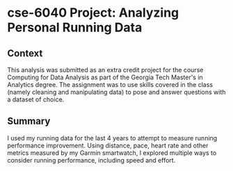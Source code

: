 # cse-6040 Project: Analyzing Personal Running Data


## Context
This analysis was submitted as an extra credit project for the course Computing for Data Analysis as part of the Georgia Tech Master's in Analytics degree.
The assignment was to use skills covered in the class (namely cleaning and manipulating data) to pose and answer questions with a dataset of choice. 

## Summary
I used my running data for the last 4 years to attempt to measure running performance improvement. Using distance, pace, heart rate and other metrics 
measured by my Garmin smartwatch, I explored multiple ways to consider running performance, including speed and effort. 
